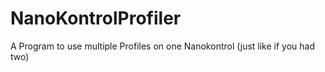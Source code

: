 # NanoKontrolProfiler
A Program to use multiple Profiles on one Nanokontrol (just like if you had two)

